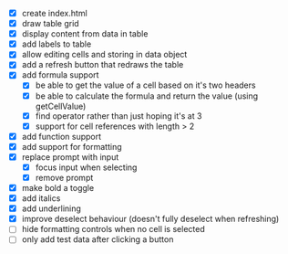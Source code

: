 - [x] create index.html
- [x] draw table grid
- [x] display content from data in table
- [x] add labels to table
- [x] allow editing cells and storing in data object
- [x] add a refresh button that redraws the table
- [x] add formula support
  - [x] be able to get the value of a cell based on it's two headers
  - [x] be able to calculate the formula and return the value (using getCellValue)
  - [x] find operator rather than just hoping it's at 3
  - [x] support for cell references with length > 2
- [x] add function support
- [x] add support for formatting
- [x] replace prompt with input
  - [x] focus input when selecting
  - [x] remove prompt
- [x] make bold a toggle
- [x] add italics
- [x] add underlining
- [x] improve deselect behaviour (doesn't fully deselect when refreshing)
- [ ] hide formatting controls when no cell is selected
- [ ] only add test data after clicking a button
